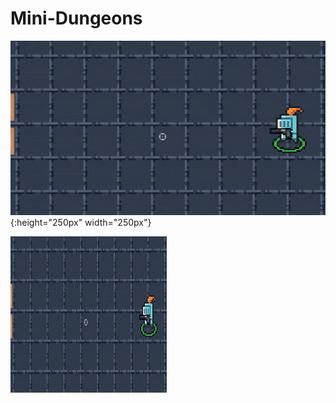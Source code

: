 # Mini-Dungeons


![Gameplay 1](https://github.com/4-bytes/Mini-Dungeons/blob/master/gifs/gameplay1.gif){:height="250px" width="250px"}

<img src="https://github.com/4-bytes/Mini-Dungeons/blob/master/gifs/gameplay1.gif" width="250" height="250">

